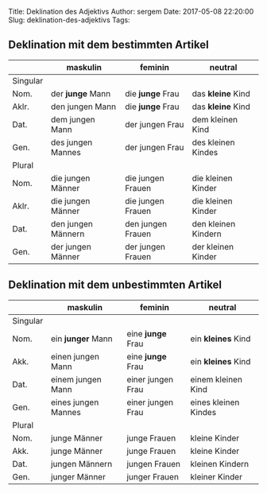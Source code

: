 Title: Deklination des Adjektivs
Author: sergem
Date: 2017-05-08 22:20:00
Slug: deklination-des-adjektivs
Tags: 


## Deklination mit dem bestimmten Artikel

<table class="table table-striped">
<thead>
<tr>
<th></th>
<th>maskulin</th>
<th>feminin</th>
<th>neutral</th>
</tr>
</thead>
<tbody>
<tr>
<td>Singular</td>
<td></td>
<td></td>
<td></td>
</tr>
<tr>
<td>Nom.</td>
<td>der <strong>junge</strong> Mann</td>
<td>die <strong>junge</strong> Frau</td>
<td>das <strong>kleine</strong> Kind</td>
</tr>
<tr>
<td>Aklr.</td>
<td>den jungen Mann</td>
<td>die <strong>junge</strong> Frau</td>
<td>das <strong>kleine</strong> Kind</td>
</tr>
<tr>
<td>Dat.</td>
<td>dem jungen Mann</td>
<td>der jungen Frau</td>
<td>dem kleinen Kind</td>
</tr>
<tr>
<td>Gen.</td>
<td>des jungen Mannes</td>
<td>der jungen Frau</td>
<td>des kleinen Kindes</td>
</tr>
<tr>
<td>Plural</td>
<td></td>
<td></td>
<td></td>
</tr>
<tr>
<td>Nom.</td>
<td>die jungen Männer</td>
<td>die jungen Frauen</td>
<td>die kleinen Kinder</td>
</tr>
<tr>
<td>Aklr.</td>
<td>die jungen Männer</td>
<td>die jungen Frauen</td>
<td>die kleinen Kinder</td>
</tr>
<tr>
<td>Dat.</td>
<td>den jungen Männern</td>
<td>den jungen Frauen</td>
<td>den kleinen Kindern</td>
</tr>
<tr>
<td>Gen.</td>
<td>der jungen Männer</td>
<td>der jungen Frauen</td>
<td>der kleinen Kinder</td>
</tr>
</tbody>
</table>

## Deklination mit dem unbestimmten Artikel

<table class="table table-striped">
<thead>
<tr>
<th></th>
<th>maskulin</th>
<th>feminin</th>
<th>neutral</th>
</tr>
</thead>
<tbody>
<tr>
<td>Singular</td>
<td></td>
<td></td>
<td></td>
</tr>
<tr>
<td>Nom.</td>
<td>ein <strong>junger</strong> Mann</td>
<td>eine <strong>junge</strong> Frau</td>
<td>ein <strong>kleines</strong> Kind</td>
</tr>
<tr>
<td>Akk.</td>
<td>einen jungen Mann</td>
<td>eine <strong>junge</strong> Frau</td>
<td>ein <strong>kleines</strong> Kind</td>
</tr>
<tr>
<td>Dat.</td>
<td>einem jungen Mann</td>
<td>einer jungen Frau</td>
<td>einem kleinen Kind</td>
</tr>
<tr>
<td>Gen.</td>
<td>eines jungen Mannes</td>
<td>einer jungen Frau</td>
<td>eines kleinen Kindes</td>
</tr>
<tr>
<td>Plural</td>
<td></td>
<td></td>
<td></td>
</tr>
<tr>
<td>Nom.</td>
<td>junge Männer</td>
<td>junge Frauen</td>
<td>kleine Kinder</td>
</tr>
<tr>
<td>Akk.</td>
<td>junge Männer</td>
<td>junge Frauen</td>
<td>kleine Kinder</td>
</tr>
<tr>
<td>Dat.</td>
<td>jungen Männern</td>
<td>jungen Frauen</td>
<td>kleinen Kindern</td>
</tr>
<tr>
<td>Gen.</td>
<td>junger Männer</td>
<td>junger Frauen</td>
<td>kleiner Kinder</td>
</tr>
</tbody>
</table>
